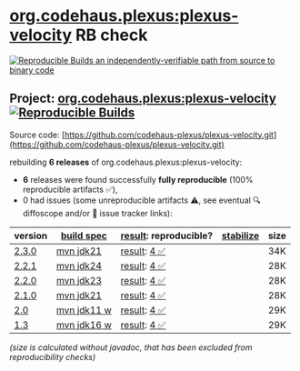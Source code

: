 [org.codehaus.plexus:plexus-velocity](https://central.sonatype.com/artifact/org.codehaus.plexus/plexus-velocity/versions) RB check
=======

[![Reproducible Builds](https://reproducible-builds.org/images/logos/rb.svg) an independently-verifiable path from source to binary code](https://reproducible-builds.org/)

## Project: [org.codehaus.plexus:plexus-velocity](https://central.sonatype.com/artifact/org.codehaus.plexus/plexus-velocity/versions) [![Reproducible Builds](https://img.shields.io/endpoint?url=https://raw.githubusercontent.com/jvm-repo-rebuild/reproducible-central/master/content/org/codehaus/plexus/plexus-velocity/badge.json)](https://github.com/jvm-repo-rebuild/reproducible-central/blob/master/content/org/codehaus/plexus/plexus-velocity/README.md)

Source code: [https://github.com/codehaus-plexus/plexus-velocity.git](https://github.com/codehaus-plexus/plexus-velocity.git)

rebuilding **6 releases** of org.codehaus.plexus:plexus-velocity:
- **6** releases were found successfully **fully reproducible** (100% reproducible artifacts :white_check_mark:),
- 0 had issues (some unreproducible artifacts :warning:, see eventual :mag: diffoscope and/or :memo: issue tracker links):

| version | [build spec](/BUILDSPEC.md) | [result](https://reproducible-builds.org/docs/jvm/): reproducible? | [stabilize](https://github.com/google/oss-rebuild/blob/main/cmd/stabilize/README.md) | size |
| -- | --------- | ------ | ------ | -- |
| [2.3.0](https://central.sonatype.com/artifact/org.codehaus.plexus/plexus-velocity/2.3.0/pom) | [mvn jdk21](plexus-velocity-2.3.0.buildspec) | [result](plexus-velocity-2.3.0.buildinfo): [4 :white_check_mark: ](plexus-velocity-2.3.0.buildcompare) | | 34K |
| [2.2.1](https://central.sonatype.com/artifact/org.codehaus.plexus/plexus-velocity/2.2.1/pom) | [mvn jdk24](plexus-velocity-2.2.1.buildspec) | [result](plexus-velocity-2.2.1.buildinfo): [4 :white_check_mark: ](plexus-velocity-2.2.1.buildcompare) | | 28K |
| [2.2.0](https://central.sonatype.com/artifact/org.codehaus.plexus/plexus-velocity/2.2.0/pom) | [mvn jdk23](plexus-velocity-2.2.0.buildspec) | [result](plexus-velocity-2.2.0.buildinfo): [4 :white_check_mark: ](plexus-velocity-2.2.0.buildcompare) | | 28K |
| [2.1.0](https://central.sonatype.com/artifact/org.codehaus.plexus/plexus-velocity/2.1.0/pom) | [mvn jdk21](plexus-velocity-2.1.0.buildspec) | [result](plexus-velocity-2.1.0.buildinfo): [4 :white_check_mark: ](plexus-velocity-2.1.0.buildcompare) | | 28K |
| [2.0](https://central.sonatype.com/artifact/org.codehaus.plexus/plexus-velocity/2.0/pom) | [mvn jdk11 w](plexus-velocity-2.0.buildspec) | [result](plexus-velocity-2.0.buildinfo): [4 :white_check_mark: ](plexus-velocity-2.0.buildcompare) | | 29K |
| [1.3](https://central.sonatype.com/artifact/org.codehaus.plexus/plexus-velocity/1.3/pom) | [mvn jdk16 w](plexus-velocity-1.3.buildspec) | [result](plexus-velocity-1.3.buildinfo): [4 :white_check_mark: ](plexus-velocity-1.3.buildcompare) | | 29K |

<i>(size is calculated without javadoc, that has been excluded from reproducibility checks)</i>
